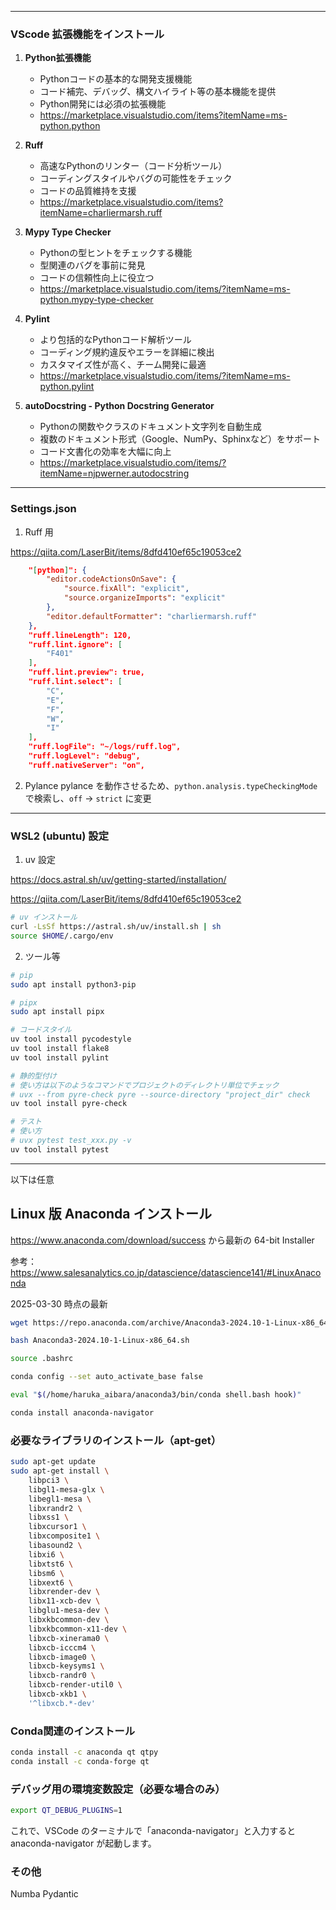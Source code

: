 ***

### VScode 拡張機能をインストール

1. **Python拡張機能**
   - Pythonコードの基本的な開発支援機能
   - コード補完、デバッグ、構文ハイライト等の基本機能を提供
   - Python開発には必須の拡張機能
   - https://marketplace.visualstudio.com/items?itemName=ms-python.python

2. **Ruff**
   - 高速なPythonのリンター（コード分析ツール）
   - コーディングスタイルやバグの可能性をチェック
   - コードの品質維持を支援
   - https://marketplace.visualstudio.com/items?itemName=charliermarsh.ruff

3. **Mypy Type Checker**
   - Pythonの型ヒントをチェックする機能
   - 型関連のバグを事前に発見
   - コードの信頼性向上に役立つ
   - https://marketplace.visualstudio.com/items/?itemName=ms-python.mypy-type-checker

4. **Pylint**
   - より包括的なPythonコード解析ツール
   - コーディング規約違反やエラーを詳細に検出
   - カスタマイズ性が高く、チーム開発に最適
   - https://marketplace.visualstudio.com/items/?itemName=ms-python.pylint

5. **autoDocstring - Python Docstring Generator**
   - Pythonの関数やクラスのドキュメント文字列を自動生成
   - 複数のドキュメント形式（Google、NumPy、Sphinxなど）をサポート
   - コード文書化の効率を大幅に向上
   - https://marketplace.visualstudio.com/items/?itemName=njpwerner.autodocstring

***

### Settings.json

1. Ruff 用

https://qiita.com/LaserBit/items/8dfd410ef65c19053ce2

```json
    "[python]": {
        "editor.codeActionsOnSave": {
            "source.fixAll": "explicit",
            "source.organizeImports": "explicit"
        },
        "editor.defaultFormatter": "charliermarsh.ruff"
    },
    "ruff.lineLength": 120,
    "ruff.lint.ignore": [
        "F401"
    ],
    "ruff.lint.preview": true,
    "ruff.lint.select": [
        "C",
        "E",
        "F",
        "W",
        "I"
    ],
    "ruff.logFile": "~/logs/ruff.log",
    "ruff.logLevel": "debug",
    "ruff.nativeServer": "on",
```

2. Pylance
pylance を動作させるため、`python.analysis.typeCheckingMode` で検索し、`off` -> `strict` に変更 

***

### WSL2 (ubuntu) 設定

1. uv 設定

https://docs.astral.sh/uv/getting-started/installation/

https://qiita.com/LaserBit/items/8dfd410ef65c19053ce2

```bash
# uv インストール
curl -LsSf https://astral.sh/uv/install.sh | sh
source $HOME/.cargo/env
```

2. ツール等
```bash
# pip
sudo apt install python3-pip

# pipx
sudo apt install pipx

# コードスタイル
uv tool install pycodestyle
uv tool install flake8
uv tool install pylint

# 静的型付け
# 使い方は以下のようなコマンドでプロジェクトのディレクトリ単位でチェック
# uvx --from pyre-check pyre --source-directory "project_dir" check
uv tool install pyre-check

# テスト
# 使い方
# uvx pytest test_xxx.py -v
uv tool install pytest
```

***

以下は任意

## Linux 版 Anaconda インストール

https://www.anaconda.com/download/success から最新の 64-bit Installer

参考：https://www.salesanalytics.co.jp/datascience/datascience141/#LinuxAnaconda

2025-03-30 時点の最新

```bash
wget https://repo.anaconda.com/archive/Anaconda3-2024.10-1-Linux-x86_64.sh

bash Anaconda3-2024.10-1-Linux-x86_64.sh

source .bashrc

conda config --set auto_activate_base false

eval "$(/home/haruka_aibara/anaconda3/bin/conda shell.bash hook)" 

conda install anaconda-navigator
```

### 必要なライブラリのインストール（apt-get）
```bash
sudo apt-get update
sudo apt-get install \
    libpci3 \
    libgl1-mesa-glx \
    libegl1-mesa \
    libxrandr2 \
    libxss1 \
    libxcursor1 \
    libxcomposite1 \
    libasound2 \
    libxi6 \
    libxtst6 \
    libsm6 \
    libxext6 \
    libxrender-dev \
    libx11-xcb-dev \
    libglu1-mesa-dev \
    libxkbcommon-dev \
    libxkbcommon-x11-dev \
    libxcb-xinerama0 \
    libxcb-icccm4 \
    libxcb-image0 \
    libxcb-keysyms1 \
    libxcb-randr0 \
    libxcb-render-util0 \
    libxcb-xkb1 \
    '^libxcb.*-dev'
```

### Conda関連のインストール
```bash
conda install -c anaconda qt qtpy
conda install -c conda-forge qt
```

### デバッグ用の環境変数設定（必要な場合のみ）
```bash
export QT_DEBUG_PLUGINS=1
```

これで、VSCode のターミナルで「anaconda-navigator」と入力すると
anaconda-navigator が起動します。

### その他
Numba
Pydantic
